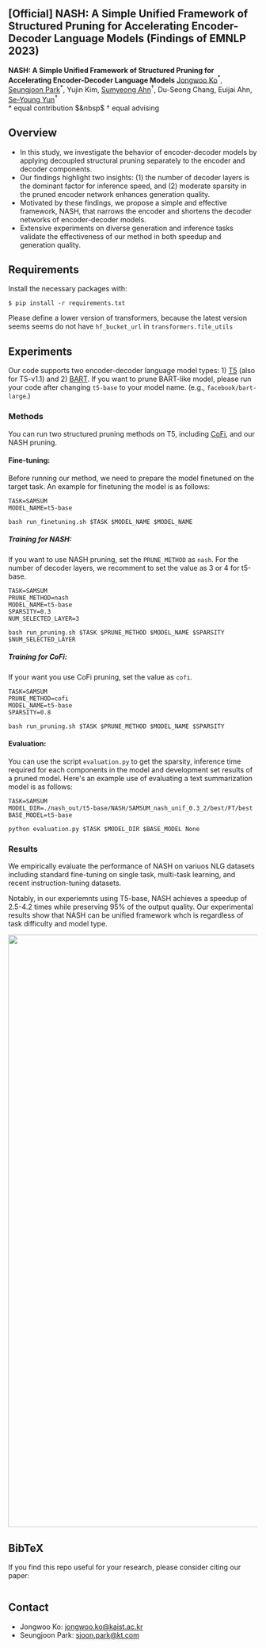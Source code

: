 ## [Official] NASH: A Simple Unified Framework of Structured Pruning for Accelerating Encoder-Decoder Language Models (Findings of EMNLP 2023)

**NASH: A Simple Unified Framework of Structured Pruning for Accelerating Encoder-Decoder Language Models**
[Jongwoo Ko](https://sites.google.com/view/jongwooko)$^*$, 
[Seungjoon Park]()$^*$, 
Yujin Kim, 
[Sumyeong Ahn]()$^\dagger$, 
Du-Seong Chang, 
Euijai Ahn, 
[Se-Young Yun](https://osi.kaist.ac.kr/)$^\dagger$<br/>
\* equal contribution $&nbsp$ $\dagger$ equal advising


## Overview
- In this study, we investigate the behavior of encoder-decoder models by applying decoupled structural pruning separately to the encoder and decoder components. 
- Our findings highlight two insights: (1) the number of decoder layers is the dominant factor for inference speed, and (2) moderate sparsity in the pruned encoder network enhances generation quality. 
- Motivated by these findings, we propose a simple and effective framework, NASH, that narrows the encoder and shortens the decoder networks of encoder-decoder models. 
- Extensive experiments on diverse generation and inference tasks validate the effectiveness of our method in both speedup and generation quality.


## Requirements
Install the necessary packages with: 
```
$ pip install -r requirements.txt
```
Please define a lower version of transformers, because the latest version seems seems do not have `hf_bucket_url` in `transformers.file_utils`

## Experiments
Our code supports two encoder-decoder language model types: 1) [T5](https://arxiv.org/abs/1910.10683) (also for T5-v1.1) and 2) [BART](https://arxiv.org/abs/1910.13461). If you want to prune BART-like model, please run your code after changing `t5-base` to your model name. (e.g., `facebook/bart-large`.)

### Methods
You can run two structured pruning methods on T5, including [CoFi](https://arxiv.org/abs/2204.00408), and our NASH pruning.

#### Fine-tuning:
Before running our method, we need to prepare the model finetuned on the target task. An example for finetuning the model is as follows:
```
TASK=SAMSUM
MODEL_NAME=t5-base

bash run_finetuning.sh $TASK $MODEL_NAME $MODEL_NAME
```

##### Training for NASH:
If you want to use NASH pruning, set the `PRUNE_METHOD` as `nash`. For the number of decoder layers, we recomment to set the value as 3 or 4 for t5-base.

```
TASK=SAMSUM
PRUNE_METHOD=nash
MODEL_NAME=t5-base
SPARSITY=0.3
NUM_SELECTED_LAYER=3

bash run_pruning.sh $TASK $PRUNE_METHOD $MODEL_NAME $SPARSITY $NUM_SELECTED_LAYER
```

##### Training for CoFi:
If your want you use CoFi pruning, set the value as `cofi`.

```
TASK=SAMSUM
PRUNE_METHOD=cofi
MODEL_NAME=t5-base
SPARSITY=0.8

bash run_pruning.sh $TASK $PRUNE_METHOD $MODEL_NAME $SPARSITY
```

#### Evaluation:
You can use the script `evaluation.py` to get the sparsity, inference time required for each components in the model and development set results of a pruned model. Here's an example use of evaluating a text summarization model is as follows:

```
TASK=SAMSUM
MODEL_DIR=./nash_out/t5-base/NASH/SAMSUM_nash_unif_0.3_2/best/FT/best
BASE_MODEL=t5-base

python evaluation.py $TASK $MODEL_DIR $BASE_MODEL None
```


### Results
We empirically evaluate the performance of NASH on variuos NLG datasets including standard fine-tuning on single task, multi-task learning, and recent instruction-tuning datasets.

Notably, in our experiemnts using T5-base, NASH achieves a speedup of 2.5-4.2 times while preserving 95% of the output quality. Our experimental results show that NASH can be unified framework whch is regardless of task difficulty and model type.
<p align="center">
<img width="1194" src="https://github.com/jongwooko/NASH-Pruning-Official/assets/59277369/5696af03-0ce4-43af-aeb6-77f0e176768f">
</p>


## BibTeX
If you find this repo useful for your research, please consider citing our paper:
```
```

## Contact
- Jongwoo Ko: jongwoo.ko@kaist.ac.kr
- Seungjoon Park: sjoon.park@kt.com